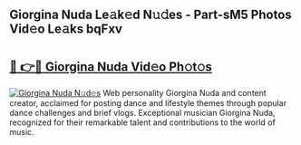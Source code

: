 ## Giorgina Nuda Le𝚊k𝚎d N𝚞𝚍es - Part-sM5 Photos Vid𝚎o Le𝚊ks bqFxv

# <h2><a href="http://fbdw49.evod.top/?m=Giorgina+Nuda">🔗 👉🔴 Giorgina Nuda Vid𝚎o Ph𝚘t𝚘s</a></h2>

[![Giorgina Nuda N𝚞d𝚎s](https://i.imgur.com/8V9OHl7.gif)](http://fbdw49.evod.top/?m=Giorgina+Nuda)
Web personality Giorgina Nuda and content creator, acclaimed for posting dance and lifestyle themes through popular dance challenges and brief vlogs. Exceptional musician Giorgina Nuda, recognized for their remarkable talent and contributions to the world of music. 

